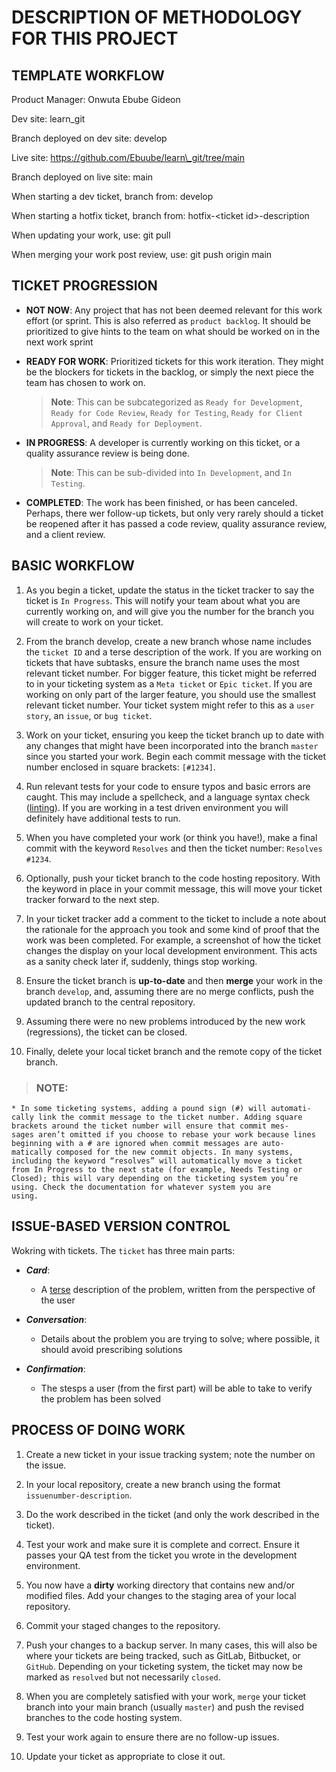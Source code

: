 # DESCRIPTION OF METHODOLOGY FOR THIS PROJECT

## TEMPLATE WORKFLOW

Product Manager:	Onwuta Ebube Gideon

Dev site:	learn\_git

Branch deployed on dev site:	develop

Live site:	https://github.com/Ebuube/learn\_git/tree/main

Branch deployed on live site:	main

When starting a dev ticket, branch from:	develop

When starting a hotfix ticket, branch from:	hotfix-\<ticket id\>-description

When updating your work, use:	git pull

When merging your work post review, use:	git push origin main


## TICKET PROGRESSION

* **NOT NOW**: Any project that has not been deemed relevant for this work effort (or sprint. This is also referred as `product backlog`. It should be prioritized to give hints to the team on what should be worked on in the next work sprint

* **READY FOR WORK**: Prioritized tickets for this work iteration. They might be the blockers for tickets in the backlog, or simply the next piece the team has chosen to work on.
	> **Note**: This can be subcategorized as `Ready for Development`, `Ready for Code Review`, `Ready for Testing`, `Ready for Client Approval`, and `Ready for Deployment`.

* **IN PROGRESS**: A developer is currently working on this ticket, or a quality assurance review is being done.
	> **Note**: This can be sub-divided into `In Development`, and `In Testing`.

* **COMPLETED**: The work has been finished, or has been canceled. Perhaps, there wer follow-up tickets, but only very rarely should a ticket be reopened after it has passed a code review, quality assurance review, and a client review.


## BASIC WORKFLOW

1. As you begin a ticket, update the status in the ticket tracker to say the ticket is `In Progress`. This will notify your team about what you are currently working on, and will give you the number for the branch you will create to work on your ticket.

2. From the branch develop, create a new branch whose name includes the `ticket ID` and a terse description of the work. If you are working on tickets that have subtasks, ensure the branch name uses the most relevant ticket number. For bigger feature, this ticket might be referred to in your ticketing system as a `Meta ticket` or `Epic ticket`. If you are working on only part of the larger feature, you should use the smallest relevant ticket number. Your ticket system might refer to this as a `user story`, an `issue`, or `bug ticket`.

3. Work on your ticket, ensuring you keep the ticket branch up to date with any changes that might have been incorporated into the branch `master` since you started your work. Begin each commit message with the ticket number enclosed in square brackets: `[#1234]`.

4. Run relevant tests for your code to ensure typos and basic errors are caught. This may include a spellcheck, and a language syntax check ([linting](https://en.wikipedia.org/wiki/Lint_(software))). If you are working in a test driven environment you will definitely have additional tests to run.

5. When you have completed your work (or think you have!), make a final commit with the keyword `Resolves` and then the ticket number: `Resolves #1234`.

6. Optionally, push your ticket branch to the code hosting repository. With the keyword in place in your commit message, this will move your ticket tracker forward to the next step.

7. In your ticket tracker add a comment to the ticket to include a note about the rationale for the approach you took and some kind of proof that the work was been completed. For example, a screenshot of how the ticket changes the display on your local development environment. This acts as a sanity check later if, suddenly, things stop working.

8. Ensure the ticket branch is **up-to-date** and then **merge** your work in the branch `develop`, and, assuming there are no merge conflicts, push the updated branch to the central repository.

9. Assuming there were no new problems introduced by the new work (regressions), the ticket can be closed.

10. Finally, delete your local ticket branch and the remote copy of the ticket branch.

> ### NOTE:
	* In some ticketing systems, adding a pound sign (#) will automati‐
	cally link the commit message to the ticket number. Adding square
	brackets around the ticket number will ensure that commit mes‐
	sages aren’t omitted if you choose to rebase your work because lines
	beginning with a # are ignored when commit messages are auto‐
	matically composed for the new commit objects. In many systems,
	including the keyword “resolves” will automatically move a ticket
	from In Progress to the next state (for example, Needs Testing or
	Closed); this will vary depending on the ticketing system you’re
	using. Check the documentation for whatever system you are
	using.

## ISSUE-BASED VERSION CONTROL

Wokring with tickets. The `ticket` has three main parts:

* ***Card***:
	- A [terse](https://en.wiktionary.org/wiki/terse) description of the problem, written from the perspective of the user


* ***Conversation***:
	- Details about the problem you are trying to solve; where possible, it should avoid prescribing solutions

* ***Confirmation***:
	- The stesps a user (from the first part) will be able to take to verify the problem has been solved


## PROCESS OF DOING WORK

1. Create a new ticket in your issue tracking system; note the number on the issue.

2. In your local repository, create a new branch using the format `issuenumber-description`.

3. Do the work described in the ticket (and only the work described in the ticket).

4. Test your work and make sure it is complete and correct. Ensure it passes your QA test from the ticket you wrote in the development environment.

5. You now have a **dirty** working directory that contains new and/or modified files. Add your changes to the staging area of your local repository.

6. Commit your staged changes to the repository.

7. Push your changes to a backup server. In many cases, this will also be where your tickets are being tracked, such as GitLab, Bitbucket, or `GitHub`. Depending on your ticketing system, the ticket may now be marked as `resolved` but not necessarily `closed`.

8. When you are completely satisfied with your work, `merge` your ticket branch into your main branch (usually `master`) and push the revised branches to the code hosting system.

9. Test your work again to ensure there are no follow-up issues.

10. Update your ticket as appropriate to close it out.
